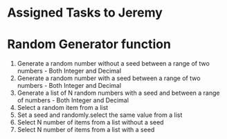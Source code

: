 # Assigned Tasks to Jeremy

# Random Generator function
  1.	Generate a random number without a seed between a range of two numbers - Both Integer and Decimal
  2.	Generate a random number with a seed between a range of two numbers - Both Integer and Decimal
  3.	Generate a list of N random numbers with a seed and between a range of numbers - Both Integer and Decimal
  4.	Select a random item from a list
  5.	Set a seed and randomly.select the same value from a list
  6.	Select N number of items from a list without a seed
  7.	Select N number of items from a list with a seed

